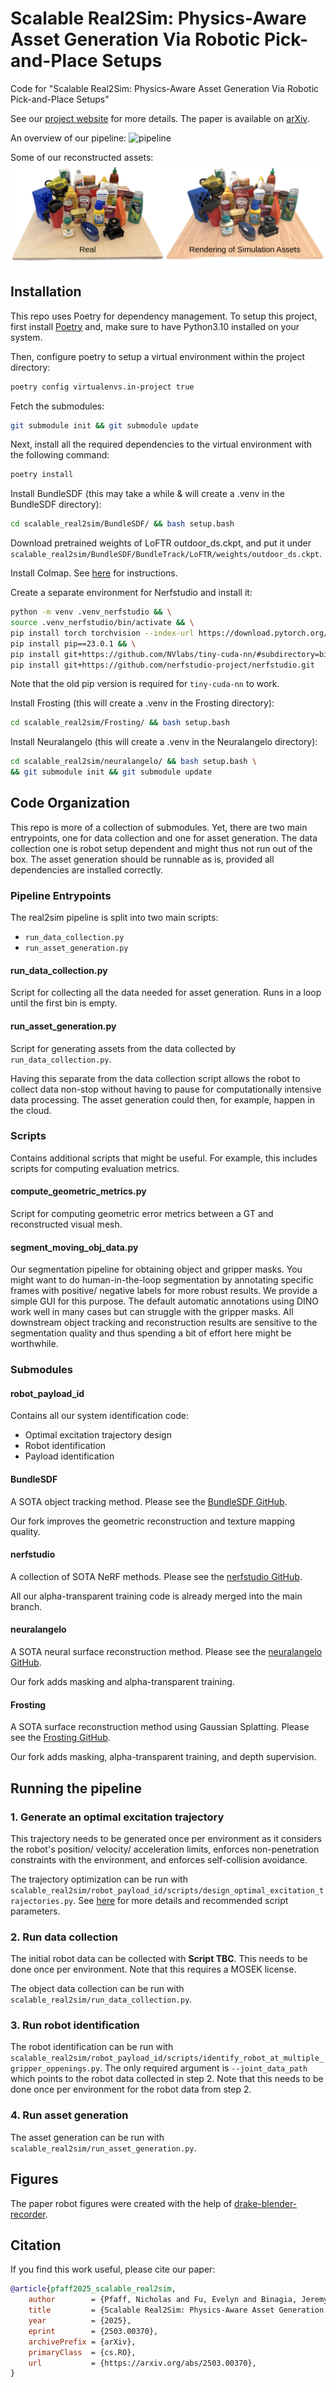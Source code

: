 # Scalable Real2Sim: Physics-Aware Asset Generation Via Robotic Pick-and-Place Setups
Code for "Scalable Real2Sim: Physics-Aware Asset Generation Via Robotic Pick-and-Place Setups"

See our [project website](https://scalable-real2sim.github.io/) for more details. The paper is available on [arXiv](https://arxiv.org/abs/2503.00370).

An overview of our pipeline:
![pipeline](assets/system_diagram.png)

Some of our reconstructed assets:
![result_teaser](assets/object_table.png)

## Installation

This repo uses Poetry for dependency management. To setup this project, first install
[Poetry](https://python-poetry.org/docs/#installation) and, make sure to have Python3.10
installed on your system.

Then, configure poetry to setup a virtual environment within the project directory:
```bash
poetry config virtualenvs.in-project true
```

Fetch the submodules:
```bash
git submodule init && git submodule update
```

Next, install all the required dependencies to the virtual environment with the
following command:
```bash
poetry install
```

Install BundleSDF (this may take a while & will create a .venv in the BundleSDF directory):
```bash
cd scalable_real2sim/BundleSDF/ && bash setup.bash
```

Download pretrained weights of LoFTR outdoor_ds.ckpt, and put it under
`scalable_real2sim/BundleSDF/BundleTrack/LoFTR/weights/outdoor_ds.ckpt`.

Install Colmap. See [here](https://colmap.github.io/install.html) for instructions.

Create a separate environment for Nerfstudio and install it:
```bash
python -m venv .venv_nerfstudio && \
source .venv_nerfstudio/bin/activate && \
pip install torch torchvision --index-url https://download.pytorch.org/whl/cu121 && \
pip install pip==23.0.1 && \
pip install git+https://github.com/NVlabs/tiny-cuda-nn/#subdirectory=bindings/torch && \
pip install git+https://github.com/nerfstudio-project/nerfstudio.git
```
Note that the old pip version is required for `tiny-cuda-nn` to work.

Install Frosting (this will create a .venv in the Frosting directory):
```bash
cd scalable_real2sim/Frosting/ && bash setup.bash
```

Install Neuralangelo (this will create a .venv in the Neuralangelo directory):
```bash
cd scalable_real2sim/neuralangelo/ && bash setup.bash \
&& git submodule init && git submodule update
```

## Code Organization

This repo is more of a collection of submodules. Yet, there are two main entrypoints,
one for data collection and one for asset generation. The data collection one is
robot setup dependent and might thus not run out of the box. The asset generation should
be runnable as is, provided all dependencies are installed correctly.

### Pipeline Entrypoints

The real2sim pipeline is split into two main scripts:
- `run_data_collection.py`
- `run_asset_generation.py`

#### run_data_collection.py

Script for collecting all the data needed for asset generation. Runs in a loop until
the first bin is empty.

#### run_asset_generation.py

Script for generating assets from the data collected by `run_data_collection.py`.

Having this separate from the data collection script allows the robot to collect data
non-stop without having to pause for computationally intensive data processing. 
The asset generation could then, for example, happen in the cloud.

### Scripts

Contains additional scripts that might be useful. For example, this includes scripts
for computing evaluation metrics.

#### compute_geometric_metrics.py

Script for computing geometric error metrics between a GT and reconstructed visual
mesh.

#### segment_moving_obj_data.py

Our segmentation pipeline for obtaining object and gripper masks. You might want to
do human-in-the-loop segmentation by annotating specific frames with positive/ negative
labels for more robust results. We provide a simple GUI for this purpose. The default
automatic annotations using DINO work well in many cases but can struggle with the
gripper masks. All downstream object tracking and reconstruction results are sensitive
to the segmentation quality and thus spending a bit of effort here might be worthwhile.

### Submodules

#### robot_payload_id

Contains all our system identification code:
- Optimal excitation trajectory design
- Robot identification
- Payload identification

#### BundleSDF

A SOTA object tracking method.
Please see the [BundleSDF GitHub]([https://github.com/zju3dv/BundleSDF](https://github.com/NVlabs/BundleSDF)).

Our fork improves the geometric reconstruction and texture mapping quality.

#### nerfstudio

A collection of SOTA NeRF methods.
Please see the [nerfstudio GitHub](https://github.com/nerfstudio-project/nerfstudio).

All our alpha-transparent training code is already merged into the main branch.

#### neuralangelo

A SOTA neural surface reconstruction method.
Please see the [neuralangelo GitHub](https://github.com/NVlabs/neuralangelo).

Our fork adds masking and alpha-transparent training.

#### Frosting

A SOTA surface reconstruction method using Gaussian Splatting.
Please see the [Frosting GitHub](https://github.com/Anttwo/Frosting).

Our fork adds masking, alpha-transparent training, and depth supervision.

## Running the pipeline

### 1. Generate an optimal excitation trajectory

This trajectory needs to be generated once per environment as it considers the robot's
position/ velocity/ acceleration limits, enforces non-penetration constraints with
the environment, and enforces self-collision avoidance.

The trajectory optimization can be run with
`scalable_real2sim/robot_payload_id/scripts/design_optimal_excitation_trajectories.py`.
See [here](https://github.com/nepfaff/robot_payload_id?tab=readme-ov-file#optimal-experiment-design)
for more details and recommended script parameters.

### 2. Run data collection

The initial robot data can be collected with **Script TBC**. This
needs to be done once per environment. Note that this requires a MOSEK license.

The object data collection can be run with `scalable_real2sim/run_data_collection.py`.

### 3. Run robot identification

The robot identification can be run with
`scalable_real2sim/robot_payload_id/scripts/identify_robot_at_multiple_gripper_oppenings.py`.
The only required argument is `--joint_data_path` which points to the robot data
collected in step 2.
Note that this needs to be done once per environment for the robot data from step 2.

### 4. Run asset generation

The asset generation can be run with `scalable_real2sim/run_asset_generation.py`.

## Figures

The paper robot figures were created with the help of
[drake-blender-recorder](https://github.com/nepfaff/drake-blender-recorder).

## Citation

If you find this work useful, please cite our paper:
```bibtex
@article{pfaff2025_scalable_real2sim,
    author        = {Pfaff, Nicholas and Fu, Evelyn and Binagia, Jeremy and Isola, Phillip and Tedrake, Russ},
    title         = {Scalable Real2Sim: Physics-Aware Asset Generation Via Robotic Pick-and-Place Setups},
    year          = {2025},
    eprint        = {2503.00370},
    archivePrefix = {arXiv},
    primaryClass  = {cs.RO},
    url           = {https://arxiv.org/abs/2503.00370},
}
```
